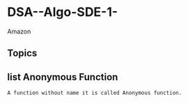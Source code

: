 # DSA--Algo-SDE-1-
Amazon


## Topics

<!-- ~~~1~~ -->
list
**Anonymous Function**
- 
```
A function without name it is called Anonymous function.
```